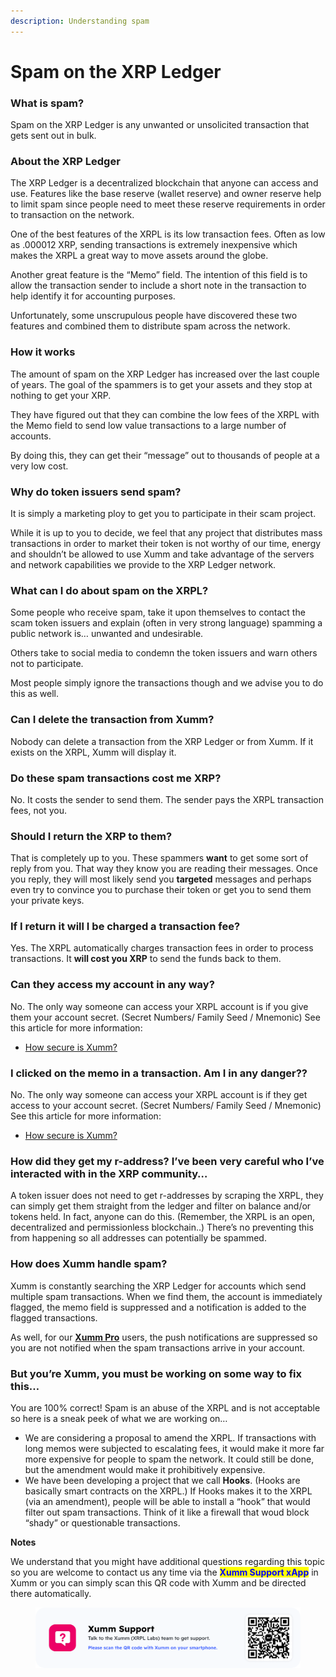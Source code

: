 ```yaml
---
description: Understanding spam
---
```


# Spam on the XRP Ledger

### **What is spam?**

Spam on the XRP Ledger is any unwanted or unsolicited transaction that gets sent out in bulk.

### **About the XRP Ledger**

The XRP Ledger is a decentralized blockchain that anyone can access and use. Features like the base reserve (wallet reserve) and owner reserve help to limit spam since people need to meet these reserve requirements in order to transaction on the network.

One of the best features of the XRPL is its low transaction fees. Often as low as .000012 XRP, sending transactions is extremely inexpensive which makes the XRPL a great way to move assets around the globe.

Another great feature is the “Memo” field. The intention of this field is to allow the transaction sender to include a short note in the transaction to help identify it for accounting purposes.

Unfortunately, some unscrupulous people have discovered these two features and combined them to distribute spam across the network.

### **How it works**

The amount of spam on the XRP Ledger has increased over the last couple of years. The goal of the spammers is to get your assets and they stop at nothing to get your XRP.

They have figured out that they can combine the low fees of the XRPL with the Memo field to send low value transactions to a large number of accounts.

By doing this, they can get their “message” out to thousands of people at a very low cost.

### **Why do token issuers send spam?**

It is simply a marketing ploy to get you to participate in their scam project.

While it is up to you to decide, we feel that any project that distributes mass transactions in order to market their token is not worthy of our time, energy and shouldn’t be allowed to use Xumm and take advantage of the servers and network capabilities we provide to the XRP Ledger network.

### **What can I do about spam on the XRPL?**

Some people who receive spam, take it upon themselves to contact the scam token issuers and explain (often in very strong language) spamming a public network is… unwanted and undesirable.

Others take to social media to condemn the token issuers and warn others not to participate.

Most people simply ignore the transactions though and we advise you to do this as well.

### **Can I delete the transaction from Xumm?**

Nobody can delete a transaction from the XRP Ledger or from Xumm. If it exists on the XRPL, Xumm will display it.

### **Do these spam transactions cost me XRP?**

No. It costs the sender to send them. The sender pays the XRPL transaction fees, not you.

### **Should I return the XRP to them?**

That is completely up to you. These spammers **want** to get some sort of reply from you. That way they know you are reading their messages. Once you reply, they will most likely send you **targeted** messages and perhaps even try to convince you to purchase their token or get you to send them your private keys.

### **If I return it will I be charged a transaction fee?**

Yes. The XRPL automatically charges transaction fees in order to process transactions. It **will cost you XRP** to send the funds back to them.

### **Can they access my account in any way?**

No. The only way someone can access your XRPL account is if you give them your account secret. (Secret Numbers/ Family Seed / Mnemonic) See this article for more information:

* [How secure is Xumm?](https://support.xumm.app/hc/en-us/articles/4427109779986)

### **I clicked on the memo in a transaction. Am I in any danger??**

No. The only way someone can access your XRPL account is if they get access to your account secret. (Secret Numbers/ Family Seed / Mnemonic) See this article for more information:

* [How secure is Xumm?](https://support.xumm.app/hc/en-us/articles/4427109779986)

### **How did they get my r-address? I’ve been very careful who I’ve interacted with in the XRP community…**

A token issuer does not need to get r-addresses by scraping the XRPL, they can simply get them straight from the ledger and filter on balance and/or tokens held. In fact, anyone can do this. (Remember, the XRPL is an open, decentralized and permissionless blockchain..) There’s no preventing this from happening so all addresses can potentially be spammed.

### **How does Xumm handle spam?**

Xumm is constantly searching the XRP Ledger for accounts which send multiple spam transactions. When we find them, the account is immediately flagged, the memo field is suppressed and a notification is added to the flagged transactions.

As well, for our [**Xumm Pro**](https://support.xumm.app/hc/en-us/articles/6138022550418) users, the push notifications are suppressed so you are not notified when the spam transactions arrive in your account.

### **But you’re Xumm, you must be working on some way to fix this…**

You are 100% correct! Spam is an abuse of the XRPL and is not acceptable so here is a sneak peek of what we are working on…

* We are considering a proposal to amend the XRPL. If transactions with long memos were subjected to escalating fees, it would make it more far more expensive for people to spam the network. It could still be done, but the amendment would make it prohibitively expensive.
* We have been developing a project that we call **Hooks**. (Hooks are basically smart contracts on the XRPL.) If Hooks makes it to the XRPL (via an amendment), people will be able to install a “hook” that would filter out spam transactions. Think of it like a firewall that woud block “shady” or questionable transactions.

**Notes**

We understand that you might have additional questions regarding this topic so you are welcome to contact us any time via the <mark style="color:blue;">**Xumm Support xApp**</mark> in Xumm or you can simply scan this QR code with Xumm and be directed there automatically.

<figure><img src="../.gitbook/assets/Support banner Xumm.png" alt=""><figcaption></figcaption></figure>

